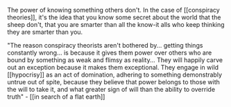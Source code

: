 The power of knowing something others don't. In the case of [[conspiracy theories]], it's the idea that you know some secret about the world that the sheep don't, that you are smarter than all the know-it alls who keep thinking they are smarter than you.

"The reason conspiracy theorists aren't bothered by... getting things constantly wrong... is because it gives them power over others who are bound by something as weak and flimsy as reality... They will happily carve out an exception because it makes them exceptional. They engage in wild [[hypocrisy]] as an act of domination, adhering to something demonstrably untrue out of spite, because they believe that power belongs to those with the will to take it, and what greater sign of will than the ability to override truth" - [[in search of a flat earth]]
